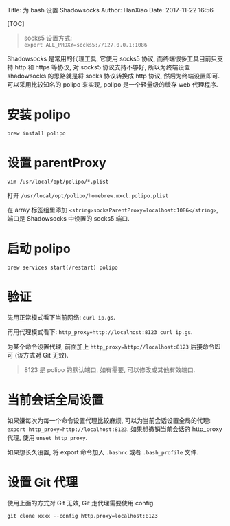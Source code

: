 Title: 为 bash 设置 Shadowsocks
Author: HanXiao
Date: 2017-11-22 16:56

[TOC]

> socks5 设置方式:<br>
> `export ALL_PROXY=socks5://127.0.0.1:1086`

Shadowsocks 是常用的代理工具, 它使用 socks5 协议, 而终端很多工具目前只支持 http 和 https 等协议, 对 socks5 协议支持不够好, 所以为终端设置 shadowsocks 的思路就是将 socks 协议转换成 http 协议, 然后为终端设置即可. 可以采用比较知名的 polipo 来实现, polipo 是一个轻量级的缓存 web 代理程序.

# 安装 polipo
`brew install polipo`

# 设置 parentProxy
`vim /usr/local/opt/polipo/*.plist`

打开 `/usr/local/opt/polipo/homebrew.mxcl.polipo.plist`

在 array 标签组里添加 `<string>socksParentProxy=localhost:1086</string>`, 端口是 Shadowsocks 中设置的 socks5 端口.

# 启动 polipo
`brew services start(/restart) polipo`

# 验证
先用正常模式看下当前网络: `curl ip.gs`.

再用代理模式看下: `http_proxy=http://localhost:8123 curl ip.gs`.

为某个命令设置代理, 前面加上 `http_proxy=http://localhost:8123` 后接命令即可 (该方式对 Git 无效).

> 8123 是 polipo 的默认端口, 如有需要, 可以修改成其他有效端口.

# 当前会话全局设置
如果嫌每次为每一个命令设置代理比较麻烦, 可以为当前会话设置全局的代理: `export http_proxy=http://localhost:8123`.  如果想撤销当前会话的 http_proxy 代理, 使用 `unset http_proxy`.

如果想长久设置, 将 export 命令加入 `.bashrc` 或者 `.bash_profile` 文件.

# 设置 Git 代理
使用上面的方式对 Git 无效, Git 走代理需要使用 config.

`git clone xxxx --config http.proxy=localhost:8123`
